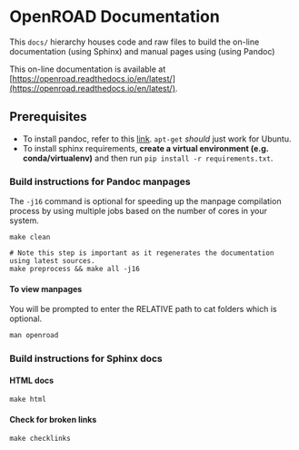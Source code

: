 # OpenROAD Documentation

This `docs/` hierarchy houses code and raw files to 
build the on-line documentation (using Sphinx) and 
manual pages using (using Pandoc)

This on-line documentation is available at [https://openroad.readthedocs.io/en/latest/](https://openroad.readthedocs.io/en/latest/).

## Prerequisites

- To install pandoc, refer to this [link](https://github.com/jgm/pandoc/blob/main/INSTALL.md). `apt-get` *should* just work for Ubuntu. 
- To install sphinx requirements, **create a virtual environment (e.g. conda/virtualenv)** and then run `pip install -r requirements.txt`.

### Build instructions for Pandoc manpages

The `-j16` command is optional for speeding up the manpage compilation process by using multiple jobs
based on the number of cores in your system.

```shell
make clean

# Note this step is important as it regenerates the documentation using latest sources.
make preprocess && make all -j16
```

#### To view manpages

You will be prompted to enter the RELATIVE path to cat folders which is optional.

```tcl
man openroad
```

### Build instructions for Sphinx docs

#### HTML docs

``` shell
make html
```

#### Check for broken links

``` shell
make checklinks
```
